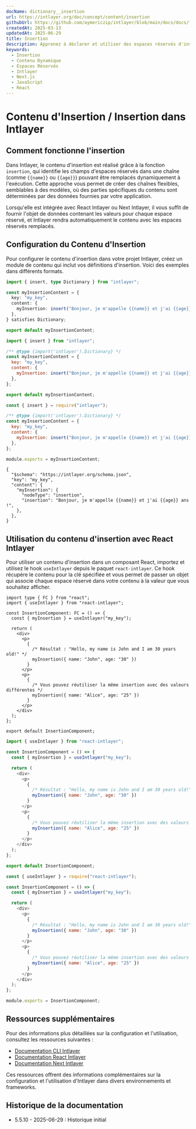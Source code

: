 ```yaml
---
docName: dictionary__insertion
url: https://intlayer.org/doc/concept/content/insertion
githubUrl: https://github.com/aymericzip/intlayer/blob/main/docs/docs/fr/dictionary/insertion.md
createdAt: 2025-03-13
updatedAt: 2025-06-29
title: Insertion
description: Apprenez à déclarer et utiliser des espaces réservés d'insertion dans votre contenu. Cette documentation vous guide à travers les étapes pour insérer dynamiquement des valeurs dans des structures de contenu prédéfinies.
keywords:
  - Insertion
  - Contenu Dynamique
  - Espaces Réservés
  - Intlayer
  - Next.js
  - JavaScript
  - React
---
```


# Contenu d'Insertion / Insertion dans Intlayer

## Comment fonctionne l'insertion

Dans Intlayer, le contenu d'insertion est réalisé grâce à la fonction `insertion`, qui identifie les champs d'espaces réservés dans une chaîne (comme `{{name}}` ou `{{age}}`) pouvant être remplacés dynamiquement à l'exécution. Cette approche vous permet de créer des chaînes flexibles, semblables à des modèles, où des parties spécifiques du contenu sont déterminées par des données fournies par votre application.

Lorsqu'elle est intégrée avec React Intlayer ou Next Intlayer, il vous suffit de fournir l'objet de données contenant les valeurs pour chaque espace réservé, et Intlayer rendra automatiquement le contenu avec les espaces réservés remplacés.

## Configuration du Contenu d'Insertion

Pour configurer le contenu d'insertion dans votre projet Intlayer, créez un module de contenu qui inclut vos définitions d'insertion. Voici des exemples dans différents formats.

```typescript fileName="**/*.content.ts" contentDeclarationFormat="typescript"
import { insert, type Dictionary } from "intlayer";

const myInsertionContent = {
  key: "my_key",
  content: {
    myInsertion: insert("Bonjour, je m'appelle {{name}} et j'ai {{age}} ans !"),
  },
} satisfies Dictionary;

export default myInsertionContent;
```

```javascript fileName="**/*.content.mjs" contentDeclarationFormat="esm"
import { insert } from "intlayer";

/** @type {import('intlayer').Dictionary} */
const myInsertionContent = {
  key: "my_key",
  content: {
    myInsertion: insert("Bonjour, je m'appelle {{name}} et j'ai {{age}} ans !"),
  },
};

export default myInsertionContent;
```

```javascript fileName="**/*.content.cjs" contentDeclarationFormat="commonjs"
const { insert } = require("intlayer");

/** @type {import('intlayer').Dictionary} */
const myInsertionContent = {
  key: "my_key",
  content: {
    myInsertion: insert("Bonjour, je m'appelle {{name}} et j'ai {{age}} ans !"),
  },
};

module.exports = myInsertionContent;
```

```json5 fileName="**/*.content.json" contentDeclarationFormat="json"
{
  "$schema": "https://intlayer.org/schema.json",
  "key": "my_key",
  "content": {
    "myInsertion": {
      "nodeType": "insertion",
      "insertion": "Bonjour, je m'appelle {{name}} et j'ai {{age}} ans !",
    },
  },
}
```

## Utilisation du contenu d'insertion avec React Intlayer

Pour utiliser un contenu d'insertion dans un composant React, importez et utilisez le hook `useIntlayer` depuis le paquet `react-intlayer`. Ce hook récupère le contenu pour la clé spécifiée et vous permet de passer un objet qui associe chaque espace réservé dans votre contenu à la valeur que vous souhaitez afficher.

```tsx fileName="**/*.tsx" codeFormat="typescript"
import type { FC } from "react";
import { useIntlayer } from "react-intlayer";

const InsertionComponent: FC = () => {
  const { myInsertion } = useIntlayer("my_key");

  return (
    <div>
      <p>
        {
          /* Résultat : "Hello, my name is John and I am 30 years old!" */
          myInsertion({ name: "John", age: "30" })
        }
      </p>
      <p>
        {
          /* Vous pouvez réutiliser la même insertion avec des valeurs différentes */
          myInsertion({ name: "Alice", age: "25" })
        }
      </p>
    </div>
  );
};

export default InsertionComponent;
```

```javascript fileName="**/*.mjx" codeFormat="esm"
import { useIntlayer } from "react-intlayer";

const InsertionComponent = () => {
  const { myInsertion } = useIntlayer("my_key");

  return (
    <div>
      <p>
        {
          /* Résultat : "Hello, my name is John and I am 30 years old!" */
          myInsertion({ name: "John", age: "30" })
        }
      </p>
      <p>
        {
          /* Vous pouvez réutiliser la même insertion avec des valeurs différentes */
          myInsertion({ name: "Alice", age: "25" })
        }
      </p>
    </div>
  );
};

export default InsertionComponent;
```

```javascript fileName="**/*.cjs" codeFormat="commonjs"
const { useIntlayer } = require("react-intlayer");

const InsertionComponent = () => {
  const { myInsertion } = useIntlayer("my_key");

  return (
    <div>
      <p>
        {
          /* Résultat : "Hello, my name is John and I am 30 years old!" */
          myInsertion({ name: "John", age: "30" })
        }
      </p>
      <p>
        {
          /* Vous pouvez réutiliser la même insertion avec des valeurs différentes */
          myInsertion({ name: "Alice", age: "25" })
        }
      </p>
    </div>
  );
};

module.exports = InsertionComponent;
```

## Ressources supplémentaires

Pour des informations plus détaillées sur la configuration et l'utilisation, consultez les ressources suivantes :

- [Documentation CLI Intlayer](https://github.com/aymericzip/intlayer/blob/main/docs/docs/fr/intlayer_cli.md)
- [Documentation React Intlayer](https://github.com/aymericzip/intlayer/blob/main/docs/docs/fr/intlayer_with_create_react_app.md)
- [Documentation Next Intlayer](https://github.com/aymericzip/intlayer/blob/main/docs/docs/fr/intlayer_with_nextjs_15.md)

Ces ressources offrent des informations complémentaires sur la configuration et l'utilisation d'Intlayer dans divers environnements et frameworks.

## Historique de la documentation

- 5.5.10 - 2025-06-29 : Historique initial
